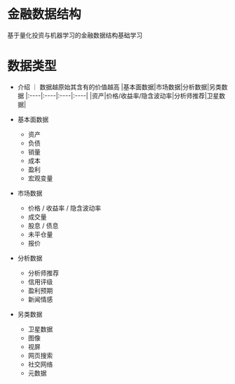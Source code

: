 # 金融数据结构

基于量化投资与机器学习的金融数据结构基础学习


# 数据类型

- 介绍 ｜ 数据越原始其含有的价值越高
|基本面数据|市场数据|分析数据|另类数据
|:----|:----|:----|:----|
|资产|价格/收益率/隐含波动率|分析师推荐|卫星数据|



- 基本面数据
    - 资产
    - 负债
    - 销量
    - 成本
    - 盈利
    - 宏观变量
- 市场数据
    - 价格 / 收益率 / 隐含波动率
    - 成交量
    - 股息 / 债息
    - 未平仓量
    - 报价
- 分析数据
    - 分析师推荐
    - 信用评级
    - 盈利预期
    - 新闻情感
- 另类数据
    - 卫星数据
    - 图像
    - 视屏
    - 网页搜索
    - 社交网络
    - 元数据